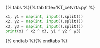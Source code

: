 {% tabs %}{% tab title='KT_cetvrta.py' %}

```py
x1, y1 = map(int, input().split())
x2, y2 = map(int, input().split())
x3, y3 = map(int, input().split())
print(x1 ^ x2 ^ x3, y1 ^ y2 ^ y3)
```

{% endtab %}{% endtabs %}
